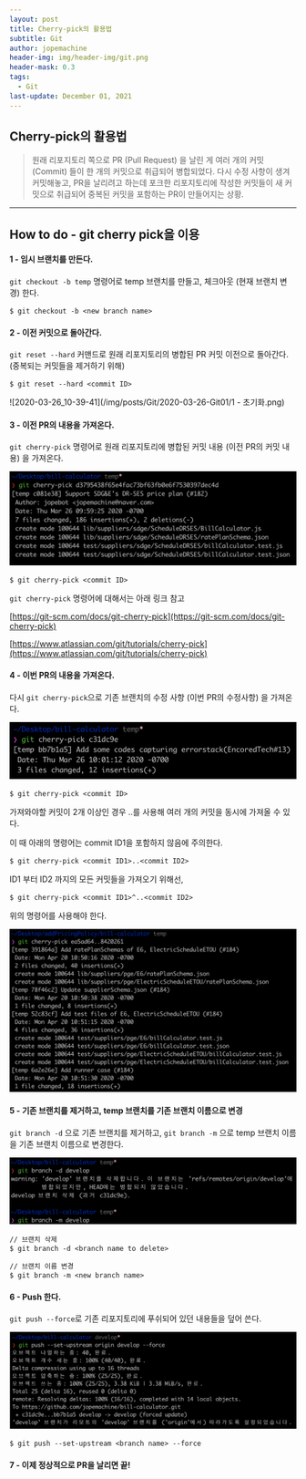 ```yaml
---
layout: post
title: Cherry-pick의 활용법
subtitle: Git
author: jopemachine
header-img: img/header-img/git.png
header-mask: 0.3
tags:
  - Git
last-update: December 01, 2021
---
```


## Cherry-pick의 활용법

<blockquote>
원래 리포지토리 쪽으로 PR (Pull Request) 을 날린 게 여러 개의 커밋 (Commit) 들이 한 개의 커밋으로 취급되어 병합되었다. 
다시 수정 사항이 생겨 커밋해놓고, PR을 날리려고 하는데 포크한 리포지토리에 작성한 커밋들이 새 커밋으로 취급되어 중복된 커밋을 포함하는 PR이 만들어지는 상황.
</blockquote>

<hr>

## How to do - git cherry pick을 이용

#### 1 - 임시 브랜치를 만든다.

`git checkout -b temp` 명령어로 temp 브랜치를 만들고, 체크아웃 (현재 브랜치 변경) 한다.

~~~
$ git checkout -b <new branch name>
~~~

#### 2 - 이전 커밋으로 돌아간다. 

`git reset --hard` 커맨드로 원래 리포지토리의 병합된 PR 커밋 이전으로 돌아간다. (중복되는 커밋들을 제거하기 위해)

~~~
$ git reset --hard <commit ID>
~~~

![2020-03-26_10-39-41](/img/posts/Git/2020-03-26-Git01/1 - 초기화.png)

#### 3 - 이전 PR의 내용을 가져온다.

`git cherry-pick` 명령어로 원래 리포지토리에 병합된 커밋 내용 (이전 PR의 커밋 내용) 을 가져온다.

![2020-03-26_10-39-41](/img/posts/Git/2020-03-26-Git01/2020-03-26_10-39-41.png)

~~~
$ git cherry-pick <commit ID>
~~~

`git cherry-pick` 명령어에 대해서는 아래 링크 참고

[https://git-scm.com/docs/git-cherry-pick](https://git-scm.com/docs/git-cherry-pick)

[https://www.atlassian.com/git/tutorials/cherry-pick](https://www.atlassian.com/git/tutorials/cherry-pick)

#### 4 - 이번 PR의 내용을 가져온다.

다시 `git cherry-pick`으로 기존 브랜치의 수정 사항 (이번 PR의 수정사항) 을 가져온다.

![2020-03-26_10-39-41](/img/posts/Git/2020-03-26-Git01/2020-03-26_10-41-43.png)

~~~
$ git cherry-pick <commit ID>
~~~

가져와야할 커밋이 2개 이상인 경우 ..를 사용해 여러 개의 커밋을 동시에 가져올 수 있다. 

이 때 아래의 명령어는 commit ID1을 포함하지 않음에 주의한다.

~~~
$ git cherry-pick <commit ID1>..<commit ID2>
~~~

ID1 부터 ID2 까지의 모든 커밋들을 가져오기 위해선,

~~~
$ git cherry-pick <commit ID1>^..<commit ID2>
~~~

위의 명령어를 사용해야 한다.

![](/img/posts/Git/2020-03-26-Git01/2020-04-20_11-06-22.png)

#### 5 - 기존 브랜치를 제거하고, temp 브랜치를 기존 브랜치 이름으로 변경

`git branch -d` 으로 기존 브랜치를 제거하고, `git branch -m` 으로 temp 브랜치 이름을 기존 브랜치 이름으로 변경한다.

![2020-03-26_10-39-41](/img/posts/Git/2020-03-26-Git01/2020-03-26_10-44-33.png)

~~~
// 브랜치 삭제
$ git branch -d <branch name to delete>
~~~

~~~
// 브랜치 이름 변경 
$ git branch -m <new branch name>
~~~

#### 6 - Push 한다.

`git push --force`로 기존 리포지토리에 푸쉬되어 있던 내용들을 덮어 쓴다.

![2020-03-26_10-39-41](/img/posts/Git/2020-03-26-Git01/2020-03-26_10-46-36.png)

~~~
$ git push --set-upstream <branch name> --force
~~~

#### 7 - 이제 정상적으로 PR을 날리면 끝!






